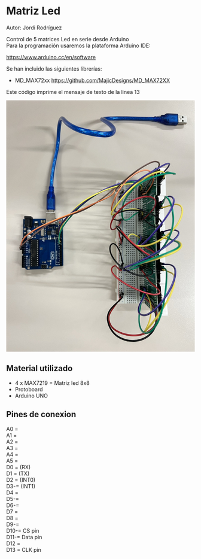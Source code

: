 # Matriz Led  

Autor: Jordi Rodríguez  
  
Control de 5 matrices Led en serie desde Arduino  
Para la programación usaremos la plataforma Arduino IDE:  

https://www.arduino.cc/en/software  

Se han incluido las siguientes librerías:  

- MD_MAX72xx
https://github.com/MajicDesigns/MD_MAX72XX  

Este código imprime el mensaje de texto de la linea 13 
  
  
![Imagen Matriz_Led acabado](Matriz_Led.JPEG)  


## Material utilizado  


- 4 x MAX7219 = Matriz led 8x8   
- Protoboard  
- Arduino UNO  
  

## Pines de conexion  

A0 =  
A1 =  
A2 =  
A3 =   
A4 =  
A5 =  
D0 = (RX)  
D1 = (TX)  
D2 = (INT0)  
D3-= (INT1)  
D4 =     
D5-=  
D6-=  
D7 =  
D8 =  
D9-=  
D10-= CS pin  
D11-= Data pin  
D12 =   
D13 = CLK pin  
